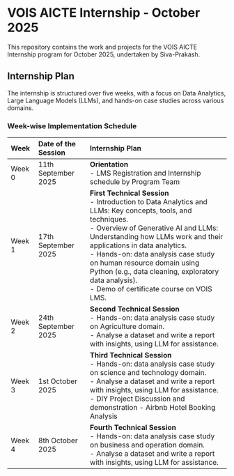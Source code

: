# VOIS AICTE Internship - October 2025

This repository contains the work and projects for the VOIS AICTE Internship program for October 2025, undertaken by Siva-Prakash.

## Internship Plan

The internship is structured over five weeks, with a focus on Data Analytics, Large Language Models (LLMs), and hands-on case studies across various domains.

### Week-wise Implementation Schedule

| Week   | Date of the Session | Internship Plan                                                                                                                                                                                                                                                                                                                                                                   |
| :----- | :------------------ | :-------------------------------------------------------------------------------------------------------------------------------------------------------------------------------------------------------------------------------------------------------------------------------------------------------------------------------------------------------------------------------- |
| Week 0 | 11th September 2025 | **Orientation**<br/>- LMS Registration and Internship schedule by Program Team                                                                                                                                                                                                                                                                                                     |
| Week 1 | 17th September 2025 | **First Technical Session**<br/>- Introduction to Data Analytics and LLMs: Key concepts, tools, and techniques.<br/>- Overview of Generative AI and LLMs: Understanding how LLMs work and their applications in data analytics.<br/>- Hands-on: data analysis case study on human resource domain using Python (e.g., data cleaning, exploratory data analysis).<br/>- Demo of certificate course on VOIS LMS. |
| Week 2 | 24th September 2025 | **Second Technical Session**<br/>- Hands-on: data analysis case study on Agriculture domain.<br/>- Analyse a dataset and write a report with insights, using LLM for assistance.                                                                                                                                                                                                   |
| Week 3 | 1st October 2025    | **Third Technical Session**<br/>- Hands-on: data analysis case study on science and technology domain.<br/>- Analyse a dataset and write a report with insights, using LLM for assistance.<br/>- DIY Project Discussion and demonstration - Airbnb Hotel Booking Analysis                                                                                                           |
| Week 4 | 8th October 2025    | **Fourth Technical Session**<br/>- Hands-on: data analysis case study on business and operation domain.<br/>- Analyse a dataset and write a report with insights, using LLM for assistance.                                                                                                                                                                                        |
